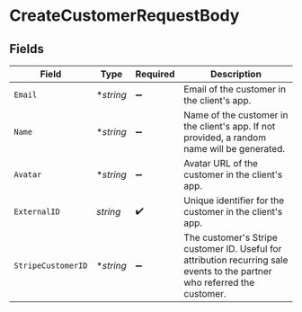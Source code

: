 # CreateCustomerRequestBody


## Fields

| Field                                                                                                                     | Type                                                                                                                      | Required                                                                                                                  | Description                                                                                                               |
| ------------------------------------------------------------------------------------------------------------------------- | ------------------------------------------------------------------------------------------------------------------------- | ------------------------------------------------------------------------------------------------------------------------- | ------------------------------------------------------------------------------------------------------------------------- |
| `Email`                                                                                                                   | **string*                                                                                                                 | :heavy_minus_sign:                                                                                                        | Email of the customer in the client's app.                                                                                |
| `Name`                                                                                                                    | **string*                                                                                                                 | :heavy_minus_sign:                                                                                                        | Name of the customer in the client's app. If not provided, a random name will be generated.                               |
| `Avatar`                                                                                                                  | **string*                                                                                                                 | :heavy_minus_sign:                                                                                                        | Avatar URL of the customer in the client's app.                                                                           |
| `ExternalID`                                                                                                              | *string*                                                                                                                  | :heavy_check_mark:                                                                                                        | Unique identifier for the customer in the client's app.                                                                   |
| `StripeCustomerID`                                                                                                        | **string*                                                                                                                 | :heavy_minus_sign:                                                                                                        | The customer's Stripe customer ID. Useful for attribution recurring sale events to the partner who referred the customer. |